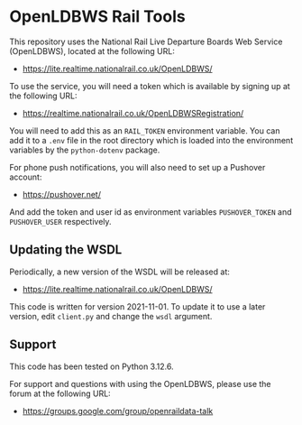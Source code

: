OpenLDBWS Rail Tools
========================

This repository uses the National Rail Live
Departure Boards Web Service (OpenLDBWS), located at the following URL:
* https://lite.realtime.nationalrail.co.uk/OpenLDBWS/

To use the service, you will need a token which is available by
signing up at the following URL:
* https://realtime.nationalrail.co.uk/OpenLDBWSRegistration/

You will need to add this as an `RAIL_TOKEN` environment variable. You can add it to
a `.env` file in the root directory which is loaded into the environment variables
by the `python-dotenv` package.

For phone push notifications, you will also need to set up a Pushover account:
* https://pushover.net/

And add the token and user id as environment variables `PUSHOVER_TOKEN` and 
`PUSHOVER_USER` respectively.

Updating the WSDL
-----------------

Periodically, a new version of the WSDL will be released at:

* https://lite.realtime.nationalrail.co.uk/OpenLDBWS/

This code is written for version 2021-11-01.  To update it to use a
later version, edit `client.py` and change the `wsdl` argument.  

Support
-------

This code has been tested on Python 3.12.6.

For support and questions with using the OpenLDBWS, please use the
forum at the following URL:
 
 * https://groups.google.com/group/openraildata-talk